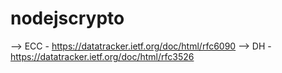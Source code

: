 # nodejscrypto

--> ECC - https://datatracker.ietf.org/doc/html/rfc6090
--> DH - https://datatracker.ietf.org/doc/html/rfc3526
